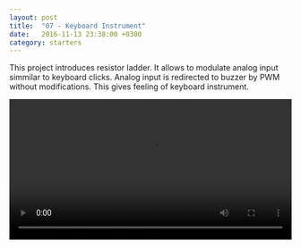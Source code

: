 ```yaml
---
layout: post
title:  "07 - Keyboard Instrument"
date:   2016-11-13 23:38:00 +0300
category: starters
---
```


This project introduces resistor ladder. It allows to modulate analog input simmilar
to keyboard clicks. Analog input is redirected to buzzer by PWM without modifications.
This gives feeling of keyboard instrument.

<video width="100%" controls>
	<source  src="{{site.baseurl}}/videos/keyboard-instrument.mp4" type="video/mp4" />
</video>
